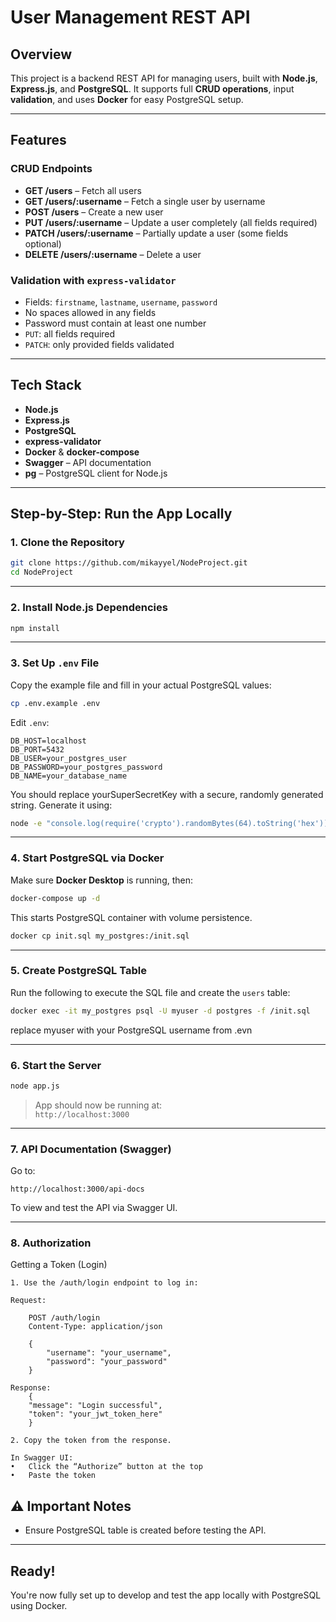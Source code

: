 
# User Management REST API

## Overview

This project is a backend REST API for managing users, built with **Node.js**, **Express.js**, and **PostgreSQL**. It supports full **CRUD operations**, input **validation**, and uses **Docker** for easy PostgreSQL setup.

---

## Features

### CRUD Endpoints

- **GET /users** – Fetch all users
- **GET /users/:username** – Fetch a single user by username
- **POST /users** – Create a new user
- **PUT /users/:username** – Update a user completely (all fields required)
- **PATCH /users/:username** – Partially update a user (some fields optional)
- **DELETE /users/:username** – Delete a user

### Validation with `express-validator`

- Fields: `firstname`, `lastname`, `username`, `password`
- No spaces allowed in any fields
- Password must contain at least one number
- `PUT`: all fields required  
- `PATCH`: only provided fields validated

---

## Tech Stack

- **Node.js**
- **Express.js**
- **PostgreSQL**
- **express-validator**
- **Docker** & **docker-compose**
- **Swagger** – API documentation
- **pg** – PostgreSQL client for Node.js

---

## Step-by-Step: Run the App Locally

### 1. Clone the Repository

```bash
git clone https://github.com/mikayyel/NodeProject.git
cd NodeProject
```

---

### 2. Install Node.js Dependencies

```bash
npm install
```

---

### 3. Set Up `.env` File

Copy the example file and fill in your actual PostgreSQL values:

```bash
cp .env.example .env
```

Edit `.env`:

```env
DB_HOST=localhost
DB_PORT=5432
DB_USER=your_postgres_user
DB_PASSWORD=your_postgres_password
DB_NAME=your_database_name
```

You should replace yourSuperSecretKey with a secure, randomly generated string.
Generate it using:

```bash
node -e "console.log(require('crypto').randomBytes(64).toString('hex'))"
```
---

### 4. Start PostgreSQL via Docker

Make sure **Docker Desktop** is running, then:

```bash
docker-compose up -d
```

This starts PostgreSQL container with volume persistence.

```bash
docker cp init.sql my_postgres:/init.sql
```

---

### 5. Create PostgreSQL Table

Run the following to execute the SQL file and create the `users` table:

```bash
docker exec -it my_postgres psql -U myuser -d postgres -f /init.sql
```
replace myuser with your PostgreSQL username from .evn 

---

### 6. Start the Server

```bash
node app.js
```

> App should now be running at:  
> `http://localhost:3000`

---

### 7. API Documentation (Swagger)

Go to:

```
http://localhost:3000/api-docs
```

To view and test the API via Swagger UI.

---

### 8. Authorization

Getting a Token (Login)

	1. Use the /auth/login endpoint to log in:

	Request:

		POST /auth/login
		Content-Type: application/json

		{
			"username": "your_username",
			"password": "your_password"
		}

	Response: 
		{
		"message": "Login successful",
		"token": "your_jwt_token_here"
		}
	
	2. Copy the token from the response.

	In Swagger UI:
	•	Click the “Authorize” button at the top
	•	Paste the token

## ⚠️ Important Notes

- Ensure PostgreSQL table is created before testing the API.

---

## Ready!

You're now fully set up to develop and test the app locally with PostgreSQL using Docker.
